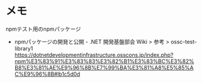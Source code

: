 # メモ
npmテスト用のnpmパッケージ

- npmパッケージの開発と公開 - .NET 開発基盤部会 Wiki > 参考 > ossc-test-library1  
https://dotnetdevelopmentinfrastructure.osscons.jp/index.php?npm%E3%83%91%E3%83%83%E3%82%B1%E3%83%BC%E3%82%B8%E3%81%AE%E9%96%8B%E7%99%BA%E3%81%A8%E5%85%AC%E9%96%8B#lb1c5d0d